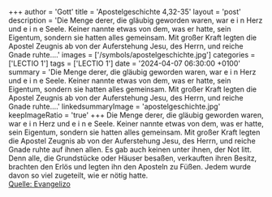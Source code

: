 +++
author = 'Gott'
title = 'Apostelgeschichte 4,32-35'
layout = 'post'
description = 'Die Menge derer, die gläubig geworden waren, war e i n Herz und e i n e Seele. Keiner nannte etwas von dem, was er hatte, sein Eigentum, sondern sie hatten alles gemeinsam. Mit großer Kraft legten die Apostel Zeugnis ab von der Auferstehung Jesu, des Herrn, und reiche Gnade ruhte....'
images = ['/symbols/apostelgeschichte.jpg']
categories = ['LECTIO 1']
tags = ['LECTIO 1']
date = '2024-04-07 06:30:00 +0100'
summary = 'Die Menge derer, die gläubig geworden waren, war e i n Herz und e i n e Seele. Keiner nannte etwas von dem, was er hatte, sein Eigentum, sondern sie hatten alles gemeinsam. Mit großer Kraft legten die Apostel Zeugnis ab von der Auferstehung Jesu, des Herrn, und reiche Gnade ruhte....'
linkedsummaryImage = 'apostelgeschichte.jpg'
keepImageRatio = 'true'
+++
Die Menge derer, die gläubig geworden waren, war e i n Herz und e i n e Seele. Keiner nannte etwas von dem, was er hatte, sein Eigentum, sondern sie hatten alles gemeinsam.
Mit großer Kraft legten die Apostel Zeugnis ab von der Auferstehung Jesu, des Herrn, und reiche Gnade ruhte auf ihnen allen.<!--more-->
Es gab auch keinen unter ihnen, der Not litt. Denn alle, die Grundstücke oder Häuser besaßen, verkauften ihren Besitz, brachten den Erlös
und legten ihn den Aposteln zu Füßen. Jedem wurde davon so viel zugeteilt, wie er nötig hatte.<br> [Quelle: Evangelizo](https://evangeliumtagfuertag.org/DE/gospel)